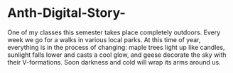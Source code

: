 # Anth-Digital-Story-

One of my classes this semester takes place completely outdoors.  Every week we go for a walks in various local parks.  At this time of year, everything is in the process of changing:  maple trees light up like candles, sunlight falls lower and casts a cool glow, and geese decorate the sky with their V-formations.  Soon darkness and cold will wrap its arms around us.

